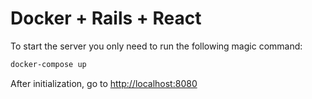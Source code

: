# Docker + Rails + React

To start the server you only need to run the following magic command:

```bash
docker-compose up
```

After initialization, go to [http://localhost:8080](http://localhost:8080)

